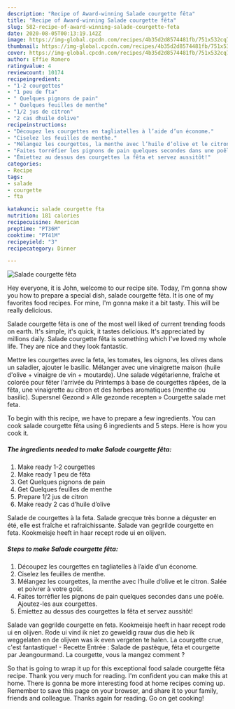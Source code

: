 ```yaml
---
description: "Recipe of Award-winning Salade courgette fêta"
title: "Recipe of Award-winning Salade courgette fêta"
slug: 582-recipe-of-award-winning-salade-courgette-feta
date: 2020-08-05T00:13:19.142Z
image: https://img-global.cpcdn.com/recipes/4b35d2d8574481fb/751x532cq70/salade-courgette-feta-photo-principale-de-la-recette.jpg
thumbnail: https://img-global.cpcdn.com/recipes/4b35d2d8574481fb/751x532cq70/salade-courgette-feta-photo-principale-de-la-recette.jpg
cover: https://img-global.cpcdn.com/recipes/4b35d2d8574481fb/751x532cq70/salade-courgette-feta-photo-principale-de-la-recette.jpg
author: Effie Romero
ratingvalue: 4
reviewcount: 10174
recipeingredient:
- "1-2 courgettes"
- "1 peu de fta"
- " Quelques pignons de pain"
- " Quelques feuilles de menthe"
- "1/2 jus de citron"
- "2 cas dhuile dolive"
recipeinstructions:
- "Découpez les courgettes en tagliatelles à l’aide d’un économe."
- "Ciselez les feuilles de menthe."
- "Mélangez les courgettes, la menthe avec l’huile d’olive et le citron. Salée et poivrer à votre goût."
- "Faites torréfier les pignons de pain quelques secondes dans une poêle. Ajoutez-les aux courgettes."
- "Émiettez au dessus des courgettes la fêta et servez aussitôt!"
categories:
- Recipe
tags:
- salade
- courgette
- fta

katakunci: salade courgette fta 
nutrition: 181 calories
recipecuisine: American
preptime: "PT36M"
cooktime: "PT41M"
recipeyield: "3"
recipecategory: Dinner

---
```



![Salade courgette fêta](https://img-global.cpcdn.com/recipes/4b35d2d8574481fb/751x532cq70/salade-courgette-feta-photo-principale-de-la-recette.jpg)

Hey everyone, it is John, welcome to our recipe site. Today, I'm gonna show you how to prepare a special dish, salade courgette fêta. It is one of my favorites food recipes. For mine, I'm gonna make it a bit tasty. This will be really delicious.

Salade courgette fêta is one of the most well liked of current trending foods on earth. It's simple, it's quick, it tastes delicious. It's appreciated by millions daily. Salade courgette fêta is something which I've loved my whole life. They are nice and they look fantastic.

Mettre les courgettes avec la feta, les tomates, les oignons, les olives dans un saladier, ajouter le basilic. Mélanger avec une vinaigrette maison (huile d&#39;olive + vinaigre de vin + moutarde). Une salade végétarienne, fraîche et colorée pour fêter l&#39;arrivée du Printemps à base de courgettes râpées, de la fêta, une vinaigrette au citron et des herbes aromatiques (menthe ou basilic). Supersnel Gezond » Alle gezonde recepten » Courgette salade met feta.


To begin with this recipe, we have to prepare a few ingredients. You can cook salade courgette fêta using 6 ingredients and 5 steps. Here is how you cook it.

<!--inarticleads1-->

##### The ingredients needed to make Salade courgette fêta:

1. Make ready 1-2 courgettes
1. Make ready 1 peu de fêta
1. Get  Quelques pignons de pain
1. Get  Quelques feuilles de menthe
1. Prepare 1/2 jus de citron
1. Make ready 2 cas d’huile d’olive


Salade de courgettes à la feta. Salade grecque très bonne a déguster en été, elle est fraîche et rafraichissante. Salade van gegrilde courgette en feta. Kookmeisje heeft in haar recept rode ui en olijven. 

<!--inarticleads2-->

##### Steps to make Salade courgette fêta:

1. Découpez les courgettes en tagliatelles à l’aide d’un économe.
1. Ciselez les feuilles de menthe.
1. Mélangez les courgettes, la menthe avec l’huile d’olive et le citron. Salée et poivrer à votre goût.
1. Faites torréfier les pignons de pain quelques secondes dans une poêle. Ajoutez-les aux courgettes.
1. Émiettez au dessus des courgettes la fêta et servez aussitôt!


Salade van gegrilde courgette en feta. Kookmeisje heeft in haar recept rode ui en olijven. Rode ui vind ik niet zo geweldig rauw dus die heb ik weggelaten en de olijven was ik even vergeten te halen. La courgette crue, c&#39;est fantastique! - Recette Entrée : Salade de pastèque, féta et courgette par Jeangourmand. La courgette, vous la mangez comment ? 

So that is going to wrap it up for this exceptional food salade courgette fêta recipe. Thank you very much for reading. I'm confident you can make this at home. There is gonna be more interesting food at home recipes coming up. Remember to save this page on your browser, and share it to your family, friends and colleague. Thanks again for reading. Go on get cooking!
